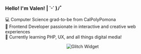 ### Hello! I'm Valen! | ˙ᵕ˙ )ﾉﾞ      
💻 Computer Science grad-to-be from CalPolyPomona<br/>
🎨 Frontend Developer passionate in interactive and creative web experiences<br/>
🌱 Currently learning PHP, UX, and all things digital media!<br/>
<p align="center">
  <img src="https://github.com/wheatleyinabox/wheatleyinabox/raw/main/README/glitch-widget.svg" alt="Glitch Widget">
</p>
